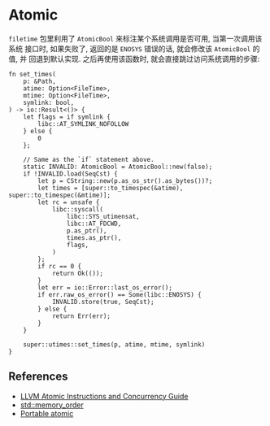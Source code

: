 # Atomic

`filetime` 包里利用了 `AtomicBool` 来标注某个系统调用是否可用, 当第一次调用该系统
接口时, 如果失败了, 返回的是 `ENOSYS` 错误的话, 就会修改该 `AtomicBool` 的值, 并
回退到默认实现. 之后再使用该函数时, 就会直接跳过访问系统调用的步骤:

```rust, ignore
fn set_times(
    p: &Path,
    atime: Option<FileTime>,
    mtime: Option<FileTime>,
    symlink: bool,
) -> io::Result<()> {
    let flags = if symlink {
        libc::AT_SYMLINK_NOFOLLOW
    } else {
        0
    };

    // Same as the `if` statement above.
    static INVALID: AtomicBool = AtomicBool::new(false);
    if !INVALID.load(SeqCst) {
        let p = CString::new(p.as_os_str().as_bytes())?;
        let times = [super::to_timespec(&atime), super::to_timespec(&mtime)];
        let rc = unsafe {
            libc::syscall(
                libc::SYS_utimensat,
                libc::AT_FDCWD,
                p.as_ptr(),
                times.as_ptr(),
                flags,
            )
        };
        if rc == 0 {
            return Ok(());
        }
        let err = io::Error::last_os_error();
        if err.raw_os_error() == Some(libc::ENOSYS) {
            INVALID.store(true, SeqCst);
        } else {
            return Err(err);
        }
    }

    super::utimes::set_times(p, atime, mtime, symlink)
}
```

## References

- [LLVM Atomic Instructions and Concurrency Guide](https://llvm.org/docs/Atomics.html)
- [std::memory_order](https://en.cppreference.com/w/cpp/atomic/memory_order)
- [Portable atomic](https://github.com/taiki-e/portable-atomic)